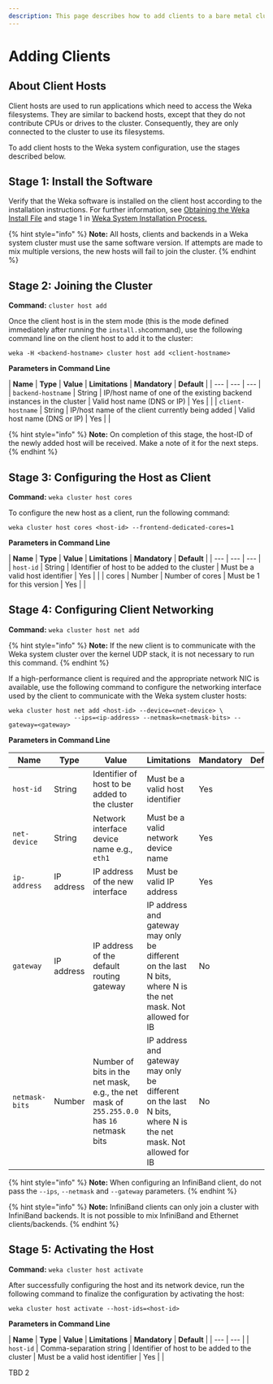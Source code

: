 ```yaml
---
description: This page describes how to add clients to a bare metal cluster.
---
```


# Adding Clients

## About Client Hosts

Client hosts are used to run applications which need to access the Weka filesystems. They are similar to backend hosts, except that they do not contribute CPUs or drives to the cluster. Consequently, they are only connected to the cluster to use its filesystems.

To add client hosts to the Weka system configuration, use the stages described below.

## Stage 1: Install the Software

Verify that the Weka software is installed on the client host according to the installation instructions. For further information, see [Obtaining the Weka Install File](https://docs.weka.io/installation/obtaining-the-weka-install-file) and stage 1 in [Weka System Installation Process.](https://docs.weka.io/installation/untitled#stage-1-installation-of-the-weka-software-on-each-host)

{% hint style="info" %}
**Note:** All hosts, clients and backends in a Weka system cluster must use the same software version. If attempts are made to mix multiple versions, the new hosts will fail to join the cluster.
{% endhint %}

## Stage 2: Joining the Cluster

**Command:** `cluster host add`

Once the client host is in the stem mode \(this is the mode defined immediately after running the `install.sh`command\), use the following command line on the client host to add it to the cluster:

```text
weka -H <backend-hostname> cluster host add <client-hostname>
```

**Parameters in Command Line**

| **Name** | **Type** | **Value** | **Limitations** | **Mandatory** | **Default** |
| --- | --- | --- |
| `backend-hostname` | String | IP/host name of one of the existing backend instances in the cluster | Valid host name \(DNS or IP\) | Yes |  |
| `client-hostname` | String | IP/host name of the client currently being added |  Valid host name \(DNS or IP\) | Yes |  |

{% hint style="info" %}
**Note:** On completion of this stage, the host-ID of the newly added host will be received. Make a note of it for the next steps.
{% endhint %}

## Stage 3: Configuring the Host as Client

**Command:** `weka cluster host cores`

To configure the new host as a client, run the following command:

```text
weka cluster host cores <host-id> --frontend-dedicated-cores=1
```

**Parameters in Command Line**

| **Name** | **Type** | **Value** | **Limitations** | **Mandatory** | **Default** |
| --- | --- | --- |
| `host-id` | String | Identifier of host to be added to the cluster | Must be a valid host identifier | Yes |  |
| cores | Number | Number of cores | Must be 1 for this version | Yes |  |

## Stage 4: Configuring Client Networking

**Command:** `weka cluster host net add`

{% hint style="info" %}
**Note:** If the new client is to communicate with the Weka system cluster over the kernel UDP stack, it is not necessary to run this command.
{% endhint %}

If a high-performance client is required and the appropriate network NIC is available, use the following command to configure the networking interface used by the client to communicate with the Weka system cluster hosts:

```text
weka cluster host net add <host-id> --device=<net-device> \
                  --ips=<ip-address> --netmask=<netmask-bits> --gateway=<gateway>
```

**Parameters in Command Line**

| **Name** | **Type** | **Value** | **Limitations** | **Mandatory** | **Default** |
| --- | --- | --- | --- | --- | --- |
| `host-id` | String | Identifier of host to be added to the cluster | Must be a valid host identifier | Yes |  |
| `net-device` | String | Network interface device name e.g., `eth1` | Must be a valid network device name | Yes |  |
| `ip-address` | IP address | IP address of the new interface | Must be valid IP address | Yes |  |
| `gateway` | IP address | IP address of the default routing gateway | IP address and gateway may only be different on the last N bits, where N is the net mask. Not allowed for IB | No |  |
| `netmask-bits` | Number | Number of bits in the net mask, e.g., the net mask of `255.255.0.0` has `16` netmask bits | IP address and gateway may only be different on the last N bits, where N is the net mask. Not allowed for IB | No |  |

{% hint style="info" %}
**Note:** When configuring an InfiniBand client, do not pass the `--ips`, `--netmask` and `--gateway` parameters.
{% endhint %}

{% hint style="info" %}
**Note:**  InfiniBand clients can only join a cluster with InfiniBand backends. It is not possible to mix InfiniBand and Ethernet clients/backends.
{% endhint %}

## Stage 5: Activating the Host

**Command:**  `weka cluster host activate`

After successfully configuring the host and its network device, run the following command to finalize the configuration by activating the host:

```text
weka cluster host activate --host-ids=<host-id>
```

**Parameters in Command Line**

| **Name** | **Type** | **Value** | **Limitations** | **Mandatory** | **Default** |
| --- | --- |
| `host-id` | Comma-separation string | Identifier of host to be added to the cluster | Must be a valid host identifier | Yes |  |

TBD 2

